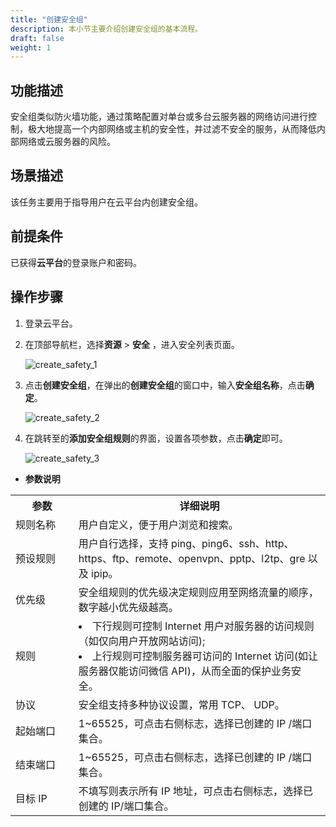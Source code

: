 ```yaml
---
title: "创建安全组"
description: 本小节主要介绍创建安全组的基本流程。
draft: false
weight: 1
---
```


## 功能描述

安全组类似防火墙功能，通过策略配置对单台或多台云服务器的网络访问进行控制，极大地提高一个内部网络或主机的安全性，并过滤不安全的服务，从而降低内部网络或云服务器的风险。

## 场景描述

该任务主要用于指导用户在云平台内创建安全组。

## 前提条件

已获得**云平台**的登录账户和密码。

## 操作步骤

1. 登录云平台。

2. 在顶部导航栏，选择**资源** > **安全** ，进入安全列表页面。

   ![create_safety_1](../../_images/create_safety_1.png)

3. 点击**创建安全组**，在弹出的**创建安全组**的窗口中，输入**安全组名称**，点击**确定**。

   ![create_safety_2](../../_images/create_safety_2.png)

4. 在跳转至的**添加安全组规则**的界面，设置各项参数，点击**确定**即可。

   ![create_safety_3](../../_images/create_safety_3.png)

- **参数说明**
 <table>
 <tr>
     <th style="width:20%">参数</th> 
     <th style="width:80%">详细说明</th>
  </tr>
  <tr>
     <td> 规则名称 </td>
     <td> 用户自定义，便于用户浏览和搜索。</td>
  </tr>
  <tr>
     <td> 预设规则 </td>
     <td> 用户自行选择，支持 ping、ping6、ssh、http、https、ftp、remote、openvpn、pptp、l2tp、gre 以及 ipip。</td>
  </tr> 
  <tr>
     <td> 优先级</td>
     <td> 安全组规则的优先级决定规则应用至网络流量的顺序，数字越小优先级越高。</td>
  </tr>  
  <tr>
     <td> 规则</td>
     <td> 
     <li>下行规则可控制 Internet 用户对服务器的访问规则（如仅向用户开放网站访问);</li>
     <li>上行规则可控制服务器可访问的 Internet 访问(如让服务器仅能访问微信 API)，从而全面的保护业务安全。</li>
     </td>
  </tr>  
  <tr>
     <td>协议 </td>
     <td>安全组支持多种协议设置，常用 TCP、 UDP。</td>
  </tr>  
  <tr>
     <td>起始端口</td>
     <td>1~65525，可点击右侧标志，选择已创建的 IP /端口集合。</td>
  </tr>  
  <tr>
     <td>结束端口</td>
     <td>1~65525，可点击右侧标志，选择已创建的 IP /端口集合。</td>
  </tr> 
  <tr>
     <td>目标 IP</td>
     <td>不填写则表示所有 IP 地址，可点击右侧标志，选择已创建的 IP/端口集合。</td>
  </tr>   
  </table>

